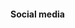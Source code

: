 #### Social media



[<i class="fab fa-skype"></i>](#)
[<i class="fab fa-facebook-square"></i>](#)
[<i class="fab fa-blogger-b"></i>](blogg)
